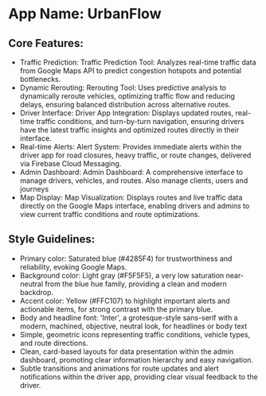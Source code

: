 # **App Name**: UrbanFlow

## Core Features:

- Traffic Prediction: Traffic Prediction Tool: Analyzes real-time traffic data from Google Maps API to predict congestion hotspots and potential bottlenecks.
- Dynamic Rerouting: Rerouting Tool: Uses predictive analysis to dynamically reroute vehicles, optimizing traffic flow and reducing delays, ensuring balanced distribution across alternative routes.
- Driver Interface: Driver App Integration: Displays updated routes, real-time traffic conditions, and turn-by-turn navigation, ensuring drivers have the latest traffic insights and optimized routes directly in their interface.
- Real-time Alerts: Alert System: Provides immediate alerts within the driver app for road closures, heavy traffic, or route changes, delivered via Firebase Cloud Messaging.
- Admin Dashboard: Admin Dashboard: A comprehensive interface to manage drivers, vehicles, and routes. Also manage clients, users and journeys
- Map Display: Map Visualization: Displays routes and live traffic data directly on the Google Maps interface, enabling drivers and admins to view current traffic conditions and route optimizations.

## Style Guidelines:

- Primary color: Saturated blue (#4285F4) for trustworthiness and reliability, evoking Google Maps.
- Background color: Light gray (#F5F5F5), a very low saturation near-neutral from the blue hue family, providing a clean and modern backdrop.
- Accent color: Yellow (#FFC107) to highlight important alerts and actionable items, for strong contrast with the primary blue.
- Body and headline font: 'Inter', a grotesque-style sans-serif with a modern, machined, objective, neutral look, for headlines or body text
- Simple, geometric icons representing traffic conditions, vehicle types, and route directions.
- Clean, card-based layouts for data presentation within the admin dashboard, promoting clear information hierarchy and easy navigation.
- Subtle transitions and animations for route updates and alert notifications within the driver app, providing clear visual feedback to the driver.